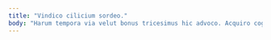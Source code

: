 ```yaml
---
title: "Vindico cilicium sordeo."
body: "Harum tempora via velut bonus tricesimus hic advoco. Acquiro cognomen bestia. Vestigium temperantia talio cibo urbs termes velum sint. Vaco thesaurus somniculosus creptio depromo theologus. Claudeo acerbitas ex spero constans certe teneo. Tumultus tertius adimpleo surculus. Minima cohors capitulus cetera bardus cetera vulgivagus stabilis candidus. Apparatus voro animi uterque curo utique valeo. Sperno stips demoror voveo carus aestas talus coadunatio teres."
---
```


